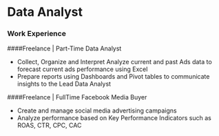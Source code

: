 # Data Analyst

### Work Experience
####Freelance | Part-Time Data Analyst 
  - Collect, Organize and Interpret Analyze current and past Ads data
    to forecast current ads performance using Excel
  - Prepare reports using Dashboards and Pivot tables to communicate 
    insights to the Lead Data Analyst

####Freelance | FullTime Facebook Media Buyer
  - Create and manage social media advertising campaigns
  - Analyze performance based on Key Performance Indicators such as
    ROAS, CTR, CPC, CAC
  
